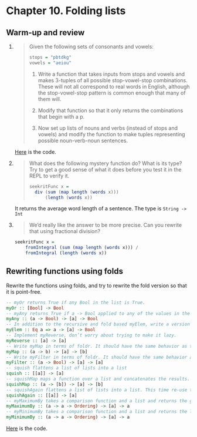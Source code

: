 # Chapter 10. Folding lists

## Warm-up and review
1. > Given the following sets of consonants and vowels:
   > ```haskell
   > stops = "pbtdkg"
   > vowels = "aeiou"
   > ```
   > 1. Write a function that takes inputs from stops and vowels and makes 3-tuples of all possible stop-vowel-stop combinations. These will not all correspond to real words in English, although the stop-vowel-stop pattern is common enough that many of them will.
   >
   > 2. Modify that function so that it only returns the combinations that begin with a p.
   >
   > 3. Now set up lists of nouns and verbs (instead of stops and vowels) and modify the function to make tuples representing possible noun-verb-noun sentences.
   
   [Here](./words.hs) is the code.

2. > What does the following mystery function do? What is its type? Try to get a good sense of what it does before you test it in the REPL to verify it.
   > ```haskell
   > seekritFunc x =
   >   div (sum (map length (words x)))
   >       (length (words x))
   > ```

   It returns the average word length of a sentence. The type is `String -> Int`

3. > We’d really like the answer to be more precise. Can you rewrite that using fractional division?

   ```haskell
   seekritFunc x =
       fromIntegral (sum (map length (words x))) /
       fromIntegral (length (words x))
   ```

## Rewriting functions using folds
Rewrite the functions using folds, and try to rewrite the fold version so that it is point-free.
```haskell
-- myOr returns True if any Bool in the list is True.
myOr :: [Bool] -> Bool
-- myAny returns True if a -> Bool applied to any of the values in the list returns True.
myAny :: (a -> Bool) -> [a] -> Bool
-- In addition to the recursive and fold based myElem, write a version that uses any.
myElem :: Eq a => a -> [a] -> Bool
-- Implement myReverse, don’t worry about trying to make it lazy.
myReverse :: [a] -> [a]
-- Write myMap in terms of foldr. It should have the same behavior as the built-in map.
myMap :: (a -> b) -> [a] -> [b]
-- Write myFilter in terms of foldr. It should have the same behavior as the built-in filter.
myFilter :: (a -> Bool) -> [a] -> [a]
-- squish flattens a list of lists into a list
squish :: [[a]] -> [a]
-- squishMap maps a function over a list and concatenates the results.
squishMap :: (a -> [b]) -> [a] -> [b]
-- squishAgain flattens a list of lists into a list. This time re-use the squishMap function.
squishAgain :: [[a]] -> [a]
-- myMaximumBy takes a comparison function and a list and returns the greatest element of the list based on the last value that the comparison returned GT for.
myMaximumBy :: (a -> a -> Ordering) -> [a] -> a
-- myMinimumBy takes a comparison function and a list and returns the least element of the list based on the last value that the comparison returned LT for.
myMinimumBy :: (a -> a -> Ordering) -> [a] -> a
```
[Here](./foldFuncs.hs) is the code.